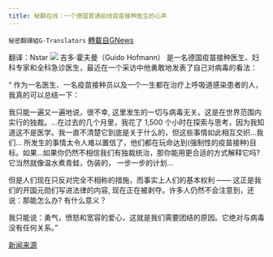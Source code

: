 ```yaml
---
title: 秘翻在线：一个德国普通前线疫苗接种医生的心声
---
```

`秘密翻譯組G-Translators` [轉載自GNews](https://gnews.org/zh-hans/1546502/)

翻译：Nstar
![](https://assets.gnews.org/wp-content/uploads/2021/09/Screenshot-2021-09-22-015023.jpg)
吉多·霍夫曼（Guido Hofmann） 是一名德国疫苗接种医生、妇科专家和全科急诊医生，最近在一个采访中他勇敢地发表了自己对病毒的看法：

“ 作为一名医生、一名疫苗接种员以及一个一生都在治疗上呼吸道感染患者的人，我真的可以总结一下：

我只能一遍又一遍地说，很不幸, 这里发生的一切与病毒无关。这是在世界范围内实行的独裁。…在过去的几个月里，我花了 1,500 个小时在探索与思考，因为我知道这不是医学。我一直不清楚它到底是关于什么的，但这些事情如此相互交织…我们… 所发生的事情太令人难以置信了，他们都在玩命达到(强制性的疫苗接种)目标。如果…如果你仍然不相信我们有独裁统治，那你能用更合适的方式解释它吗? 它当然就像温水煮青蛙，伪装的，  一步一步的计划…

但是人们现在只反对完全不相称的措施，而事实上人们的基本权利 —— 这正是我们的开国元勋们写进法律的内容, 现在正在被剥夺。许多人仍然不会注意到，还说：那能怎么办? 有什么意义？

我只能说：勇气，愤怒和宽容的爱心，这就是我们需要团结的原因。它绝对与病毒没有任何关系。”

[新闻来源](https://freespirit-tv.ch/ein-impf-arzt-spricht-klartext-dr-med-guido-hofmann/)
